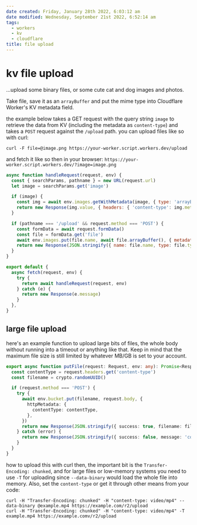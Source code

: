 ```yaml
---
date created: Friday, January 28th 2022, 6:03:12 am
date modified: Wednesday, September 21st 2022, 6:52:14 am
tags:
  - workers
  - kv
  - cloudflare
title: file upload
---
```


# kv file upload

…upload some binary files, or some cute cat and dog images and photos.

Take file, save it as an `arrayBuffer` and put the mime type into Cloudflare Worker's KV metadata field.

the example below takes a GET request with the query string `image` to retrieve the data from KV (including the metadata as `content-type`) and takes a `POST` request against the `/upload` path. you can upload files like so with curl:

```
curl -F file=@image.png https://your-worker.script.workers.dev/upload
```

and fetch it like so then in your browser: `https://your-worker.script.workers.dev/?image=image.png`

```javascript
async function handleRequest(request, env) {
  const { searchParams, pathname } = new URL(request.url)
  let image = searchParams.get('image')

  if (image) {
    const img = await env.images.getWithMetadata(image, { type: 'arrayBuffer' })
    return new Response(img.value, { headers: { 'content-type': img.metadata.filetype } })
  }

  if (pathname === '/upload' && request.method === 'POST') {
    const formData = await request.formData()
    const file = formData.get('file')
    await env.images.put(file.name, await file.arrayBuffer(), { metadata: { filetype: file.type } })
    return new Response(JSON.stringify({ name: file.name, type: file.type, size: file.size }))
  }
}

export default {
  async fetch(request, env) {
    try {
      return await handleRequest(request, env)
    } catch (e) {
      return new Response(e.message)
    }
  },
}
```

## large file upload

here's an example function to upload large bits of files, the whole body without running into a timeout or anything like that. Keep in mind that the maximum file size is still limited by whatever MB/GB is set to your account.

```typescript
export async function putFile(request: Request, env: any): Promise<Response> {
  const contentType = request.headers.get('content-type')
  const filename = crypto.randomUUID()

  if (request.method === 'POST') {
    try {
      await env.bucket.put(filename, request.body, {
        httpMetadata: {
          contentType: contentType,
        },
      })
      return new Response(JSON.stringify({ success: true, filename: filename }))
    } catch (error) {
      return new Response(JSON.stringify({ success: false, message: 'could not upload file', error: error }))
    }
  }
}
```

how to upload this with curl then, the important bit is the `Transfer-Encoding: chunked`, and for large files or low-memory systems you need to use `-T` for uploading since `--data-binary` would load the whole file into memory. Also, set the `content-type` or get it through other means from your code:

```shell
curl -H "Transfer-Encoding: chunked" -H "content-type: video/mp4" --data-binary @example.mp4 https://example.com/r2/upload
curl -H "Transfer-Encoding: chunked" -H "content-type: video/mp4" -T example.mp4 https://example.comv/r2/upload
```
